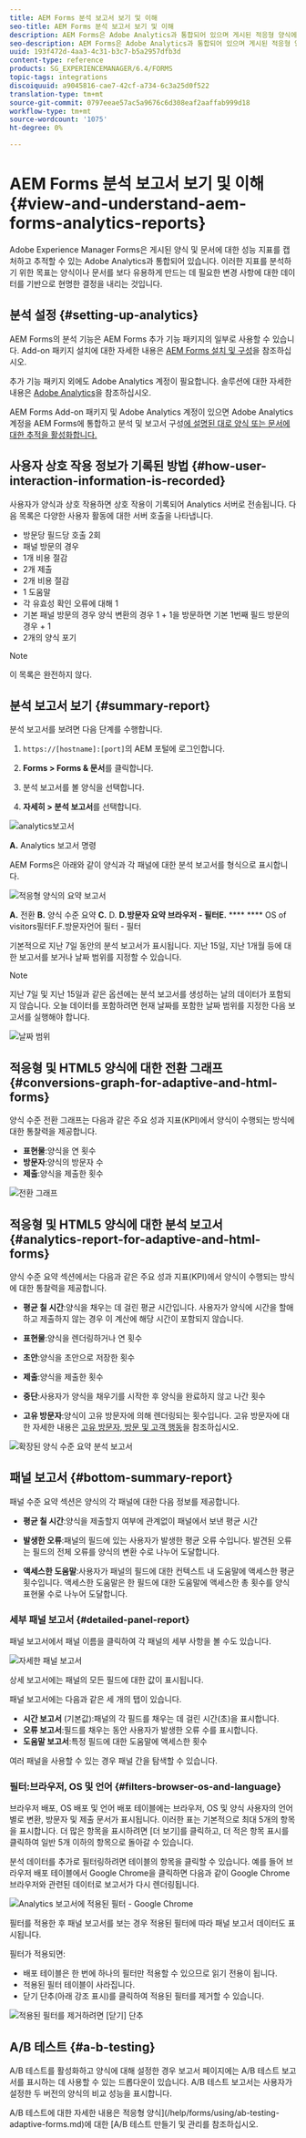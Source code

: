 ```yaml
---
title: AEM Forms 분석 보고서 보기 및 이해
seo-title: AEM Forms 분석 보고서 보기 및 이해
description: AEM Forms은 Adobe Analytics과 통합되어 있으며 게시된 적응형 양식에 대한 요약 및 세부 분석을 제공합니다.
seo-description: AEM Forms은 Adobe Analytics과 통합되어 있으며 게시된 적응형 양식에 대한 요약 및 세부 분석을 제공합니다.
uuid: 193f472d-4aa3-4c31-b3c7-b5a2957dfb3d
content-type: reference
products: SG_EXPERIENCEMANAGER/6.4/FORMS
topic-tags: integrations
discoiquuid: a9045816-cae7-42cf-a734-6c3a25d0f522
translation-type: tm+mt
source-git-commit: 0797eeae57ac5a9676c6d308eaf2aaffab999d18
workflow-type: tm+mt
source-wordcount: '1075'
ht-degree: 0%

---
```



# AEM Forms 분석 보고서 보기 및 이해{#view-and-understand-aem-forms-analytics-reports}

Adobe Experience Manager Forms은 게시된 양식 및 문서에 대한 성능 지표를 캡처하고 추적할 수 있는 Adobe Analytics과 통합되어 있습니다. 이러한 지표를 분석하기 위한 목표는 양식이나 문서를 보다 유용하게 만드는 데 필요한 변경 사항에 대한 데이터를 기반으로 현명한 결정을 내리는 것입니다.

## 분석 설정 {#setting-up-analytics}

AEM Forms의 분석 기능은 AEM Forms 추가 기능 패키지의 일부로 사용할 수 있습니다. Add-on 패키지 설치에 대한 자세한 내용은 [AEM Forms 설치 및 구성](/help/forms/using/installing-configuring-aem-forms-osgi.md)을 참조하십시오.

추가 기능 패키지 외에도 Adobe Analytics 계정이 필요합니다. 솔루션에 대한 자세한 내용은 [Adobe Analytics](https://www.adobe.com/solutions/digital-analytics.html)을 참조하십시오.

AEM Forms Add-on 패키지 및 Adobe Analytics 계정이 있으면 Adobe Analytics 계정을 AEM Forms에 통합하고 분석 및 보고서 구성[에 설명된 대로 양식 또는 문서에 대한 추적을 활성화합니다.](/help/forms/using/configure-analytics-forms-documents.md)

## 사용자 상호 작용 정보가 기록된 방법 {#how-user-interaction-information-is-recorded}

사용자가 양식과 상호 작용하면 상호 작용이 기록되어 Analytics 서버로 전송됩니다. 다음 목록은 다양한 사용자 활동에 대한 서버 호출을 나타냅니다.

* 방문당 필드당 호출 2회
* 패널 방문의 경우
* 1개 비용 절감
* 2개 제출
* 2개 비용 절감
* 1 도움말
* 각 유효성 확인 오류에 대해 1
* 기본 패널 방문의 경우 양식 변환의 경우 1 + 1을 방문하면 기본 1번째 필드 방문의 경우 + 1
* 2개의 양식 포기

>[!NOTE]
>
>이 목록은 완전하지 않다.

## 분석 보고서 보기 {#summary-report}

분석 보고서를 보려면 다음 단계를 수행합니다.

1. `https://[hostname]:[port]`의 AEM 포털에 로그인합니다.
1. **Forms > Forms &amp; 문서**&#x200B;를 클릭합니다.

1. 분석 보고서를 볼 양식을 선택합니다.
1. **자세히 > 분석 보고서**&#x200B;를 선택합니다.

![analytics보고서](assets/analyticsreport.png)

**A.** Analytics 보고서 명령

AEM Forms은 아래와 같이 양식과 각 패널에 대한 분석 보고서를 형식으로 표시합니다.

![적응형 양식의 요약 보고서](assets/analyticsdashboard_callout.png)

**A.** 전환  **B.** 양식 수준 요약  **C.** D. **D.방문자 요약 브라우저 - 필터E.**   ****   **** OS of visitors필터F.F.방문자언어 필터 - 필터

기본적으로 지난 7일 동안의 분석 보고서가 표시됩니다. 지난 15일, 지난 1개월 등에 대한 보고서를 보거나 날짜 범위를 지정할 수 있습니다.

>[!NOTE]
>
>지난 7일 및 지난 15일과 같은 옵션에는 분석 보고서를 생성하는 날의 데이터가 포함되지 않습니다. 오늘 데이터를 포함하려면 현재 날짜를 포함한 날짜 범위를 지정한 다음 보고서를 실행해야 합니다.

![날짜 범위](assets/date-range.png)

## 적응형 및 HTML5 양식에 대한 전환 그래프 {#conversions-graph-for-adaptive-and-html-forms}

양식 수준 전환 그래프는 다음과 같은 주요 성과 지표(KPI)에서 양식이 수행되는 방식에 대한 통찰력을 제공합니다.

* **표현물**:양식을 연 횟수
* **방문자**:양식의 방문자 수
* **제출**:양식을 제출한 횟수

![전환 그래프](assets/conversion-graph.png)

## 적응형 및 HTML5 양식에 대한 분석 보고서 {#analytics-report-for-adaptive-and-html-forms}

양식 수준 요약 섹션에서는 다음과 같은 주요 성과 지표(KPI)에서 양식이 수행되는 방식에 대한 통찰력을 제공합니다.

* **평균 칠 시간**:양식을 채우는 데 걸린 평균 시간입니다. 사용자가 양식에 시간을 할애하고 제출하지 않는 경우 이 계산에 해당 시간이 포함되지 않습니다.
* **표현물**:양식을 렌더링하거나 연 횟수

* **초안**:양식을 초안으로 저장한 횟수
* **제출**:양식을 제출한 횟수
* **중단**:사용자가 양식을 채우기를 시작한 후 양식을 완료하지 않고 나간 횟수
* **고유 방문자**:양식이 고유 방문자에 의해 렌더링되는 횟수입니다. 고유 방문자에 대한 자세한 내용은 [고유 방문자, 방문 및 고객 행동](https://helpx.adobe.com/analytics/kb/unique-visitors-visitor-behavior.html)을 참조하십시오.

![확장된 양식 수준 요약 분석 보고서](assets/analytics-report.png)

## 패널 보고서 {#bottom-summary-report}

패널 수준 요약 섹션은 양식의 각 패널에 대한 다음 정보를 제공합니다.

* **평균 칠 시간**:양식을 제출할지 여부에 관계없이 패널에서 보낸 평균 시간

* **발생한 오류**:패널의 필드에 있는 사용자가 발생한 평균 오류 수입니다. 발견된 오류는 필드의 전체 오류를 양식의 변환 수로 나누어 도달합니다.

* **액세스한 도움말**:사용자가 패널의 필드에 대한 컨텍스트 내 도움말에 액세스한 평균 횟수입니다. 액세스한 도움말은 한 필드에 대한 도움말에 액세스한 총 횟수를 양식 표현물 수로 나누어 도달합니다.

### 세부 패널 보고서 {#detailed-panel-report}

패널 보고서에서 패널 이름을 클릭하여 각 패널의 세부 사항을 볼 수도 있습니다.

![자세한 패널 보고서](assets/panel-report-detailed.png)

상세 보고서에는 패널의 모든 필드에 대한 값이 표시됩니다.

패널 보고서에는 다음과 같은 세 개의 탭이 있습니다.

* **시간 보고서** (기본값):패널의 각 필드를 채우는 데 걸린 시간(초)을 표시합니다.
* **오류 보고서**:필드를 채우는 동안 사용자가 발생한 오류 수를 표시합니다.
* **도움말 보고서**:특정 필드에 대한 도움말에 액세스한 횟수

여러 패널을 사용할 수 있는 경우 패널 간을 탐색할 수 있습니다.

### 필터:브라우저, OS 및 언어 {#filters-browser-os-and-language}

브라우저 배포, OS 배포 및 언어 배포 테이블에는 브라우저, OS 및 양식 사용자의 언어별로 변환, 방문자 및 제출 문서가 표시됩니다. 이러한 표는 기본적으로 최대 5개의 항목을 표시합니다. 더 많은 항목을 표시하려면 [더 보기]를 클릭하고, 더 적은 항목 표시를 클릭하여 일반 5개 이하의 항목으로 돌아갈 수 있습니다.

분석 데이터를 추가로 필터링하려면 테이블의 항목을 클릭할 수 있습니다. 예를 들어 브라우저 배포 테이블에서 Google Chrome을 클릭하면 다음과 같이 Google Chrome 브라우저와 관련된 데이터로 보고서가 다시 렌더링됩니다.

![Analytics 보고서에 적용된 필터 - Google Chrome  ](assets/filter.png)

필터를 적용한 후 패널 보고서를 보는 경우 적용된 필터에 따라 패널 보고서 데이터도 표시됩니다.

필터가 적용되면:

* 배포 테이블은 한 번에 하나의 필터만 적용할 수 있으므로 읽기 전용이 됩니다.
* 적용된 필터 테이블이 사라집니다.
* 닫기 단추(아래 강조 표시)를 클릭하여 적용된 필터를 제거할 수 있습니다.

![적용된 필터를 제거하려면 [닫기] 단추](assets/close-filter.png)

## A/B 테스트 {#a-b-testing}

A/B 테스트를 활성화하고 양식에 대해 설정한 경우 보고서 페이지에는 A/B 테스트 보고서를 표시하는 데 사용할 수 있는 드롭다운이 있습니다. A/B 테스트 보고서는 사용자가 설정한 두 버전의 양식의 비교 성능을 표시합니다.

A/B 테스트에 대한 자세한 내용은 적응형 양식](/help/forms/using/ab-testing-adaptive-forms.md)에 대한 [A/B 테스트 만들기 및 관리를 참조하십시오.
